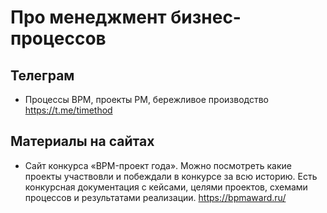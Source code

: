 # Про менеджмент бизнес-процессов

## Телеграм

- Процессы BPM, проекты PM, бережливое производство https://t.me/timethod 

## Материалы на сайтах
- Сайт конкурса «BPM-проект года». Можно посмотреть какие проекты участвовли и побеждали в конкурсе за всю историю. Есть конкурсная документация с кейсами, целями проектов, схемами процессов и результатами реализации. https://bpmaward.ru/
